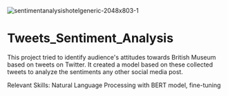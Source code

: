 ![sentimentanalysishotelgeneric-2048x803-1](https://user-images.githubusercontent.com/100020447/232656246-3169c75b-ea7e-4667-a9b0-a07c0b124215.jpeg)

# Tweets_Sentiment_Analysis
This project tried to identify audience's attitudes towards British Museum based on tweets on Twitter.
It created a model based on these collected tweets to analyze the sentiments any other social media post.

Relevant Skills:
Natural Language Processing with BERT model, fine-tuning
